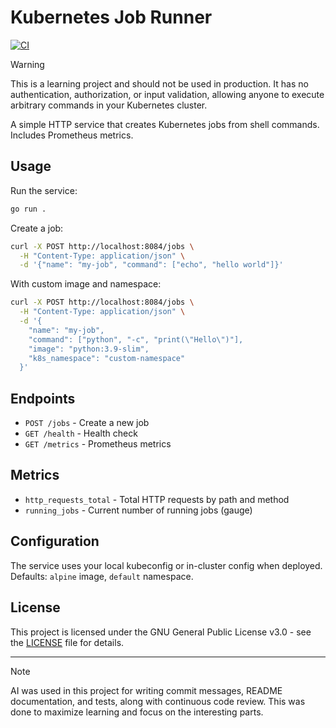 # Kubernetes Job Runner

[![CI](https://github.com/fredrikaugust/k8s-job-runner/actions/workflows/ci.yml/badge.svg)](https://github.com/fredrikaugust/k8s-job-runner/actions/workflows/ci.yml)

> [!WARNING]
> This is a learning project and should not be used in production. It has no authentication, authorization, or input validation, allowing anyone to execute arbitrary commands in your Kubernetes cluster.

A simple HTTP service that creates Kubernetes jobs from shell commands. Includes Prometheus metrics.

## Usage

Run the service:
```bash
go run .
```

Create a job:
```bash
curl -X POST http://localhost:8084/jobs \
  -H "Content-Type: application/json" \
  -d '{"name": "my-job", "command": ["echo", "hello world"]}'
```

With custom image and namespace:
```bash
curl -X POST http://localhost:8084/jobs \
  -H "Content-Type: application/json" \
  -d '{
    "name": "my-job",
    "command": ["python", "-c", "print(\"Hello\")"],
    "image": "python:3.9-slim",
    "k8s_namespace": "custom-namespace"
  }'
```

## Endpoints

- `POST /jobs` - Create a new job
- `GET /health` - Health check
- `GET /metrics` - Prometheus metrics

## Metrics

- `http_requests_total` - Total HTTP requests by path and method
- `running_jobs` - Current number of running jobs (gauge)

## Configuration

The service uses your local kubeconfig or in-cluster config when deployed. Defaults: `alpine` image, `default` namespace.

## License

This project is licensed under the GNU General Public License v3.0 - see the [LICENSE](LICENSE) file for details.

---

> [!NOTE]
> AI was used in this project for writing commit messages, README documentation, and tests, along with continuous code review. This was done to maximize learning and focus on the interesting parts.
